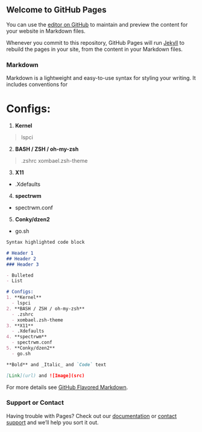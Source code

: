 ## Welcome to GitHub Pages

You can use the [editor on GitHub](https://github.com/xombael/Gentoo/edit/master/README.md) to maintain and preview the content for your website in Markdown files.

Whenever you commit to this repository, GitHub Pages will run [Jekyll](https://jekyllrb.com/) to rebuild the pages in your site, from the content in your Markdown files.

### Markdown

Markdown is a lightweight and easy-to-use syntax for styling your writing. It includes conventions for


# Configs:
1. **Kernel**
  > lspci
2. **BASH / ZSH / oh-my-zsh**
  > .zshrc
  > xombael.zsh-theme
3. **X11**
  - .Xdefaults
4. **spectrwm**
  - spectrwm.conf
5. **Conky/dzen2**
  - go.sh

```markdown
Syntax highlighted code block

# Header 1
## Header 2
### Header 3

- Bulleted
- List

# Configs:
1. **Kernel**
  - lspci
2. **BASH / ZSH / oh-my-zsh**
  - .zshrc
  - xombael.zsh-theme
3. **X11**
  - .Xdefaults
4. **spectrwm**
  - spectrwm.conf
5. **Conky/dzen2**
  - go.sh

**Bold** and _Italic_ and `Code` text

[Link](url) and ![Image](src)
```

For more details see [GitHub Flavored Markdown](https://guides.github.com/features/mastering-markdown/).

### Support or Contact

Having trouble with Pages? Check out our [documentation](https://help.github.com/categories/github-pages-basics/) or [contact support](https://github.com/contact) and we’ll help you sort it out.
